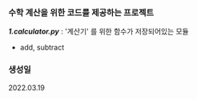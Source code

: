 ### 수학 계산을 위한 코드를 제공하는 프로젝트
 ***1.calculator.py*** : '계산기' 를 위한 함수가 저장되어있는 모듈
 - add, subtract

### 생성일
2022.03.19
